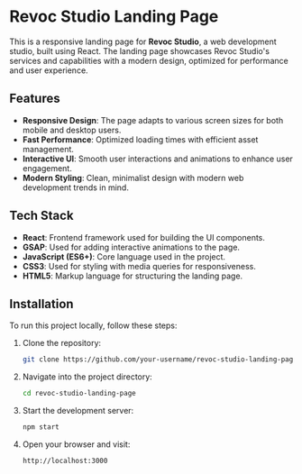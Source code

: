 # Revoc Studio Landing Page

This is a responsive landing page for **Revoc Studio**, a web development studio, built using React. The landing page showcases Revoc Studio's services and capabilities with a modern design, optimized for performance and user experience.

## Features

- **Responsive Design**: The page adapts to various screen sizes for both mobile and desktop users.
- **Fast Performance**: Optimized loading times with efficient asset management.
- **Interactive UI**: Smooth user interactions and animations to enhance user engagement.
- **Modern Styling**: Clean, minimalist design with modern web development trends in mind.

## Tech Stack

- **React**: Frontend framework used for building the UI components.
- **GSAP**: Used for adding interactive animations to the page.
- **JavaScript (ES6+)**: Core language used in the project.
- **CSS3**: Used for styling with media queries for responsiveness.
- **HTML5**: Markup language for structuring the landing page.

## Installation

To run this project locally, follow these steps:

1. Clone the repository:

   ```bash
   git clone https://github.com/your-username/revoc-studio-landing-page.git

2. Navigate into the project directory:
   ```bash
   cd revoc-studio-landing-page

3. Start the development server:

   ```bash
   npm start

4. Open your browser and visit:

   ```bash
   http://localhost:3000
